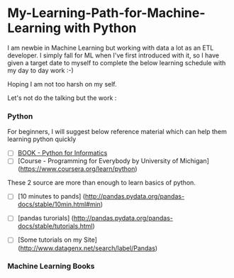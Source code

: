 # My-Learning-Path-for-Machine-Learning with Python

I am newbie in Machine Learning but working with data a lot as an ETL developer. I simply fall for ML when I've first introduced with it, so I have given a target date to myself to complete the below learning schedule with my day to day work :-)

Hoping I am not too harsh on my self.

Let's not do the talking but the work :


### Python
For beginners, I will suggest below reference material which can help them learning python quickly
- [ ] [BOOK - Python for Informatics](www.pythonlearn.com/book_007.pdf)
- [ ] [Course - Programming for Everybody by University of Michigan] (https://www.coursera.org/learn/python)

These 2 source are more than enough to learn basics of python.

- [ ] [10 minutes to pands] (http://pandas.pydata.org/pandas-docs/stable/10min.html#min)
- [ ] [pandas turorials] (http://pandas.pydata.org/pandas-docs/stable/tutorials.html)
- [ ] [Some tutorials on my Site] (http://www.datagenx.net/search/label/Pandas)





### Machine Learning Books



